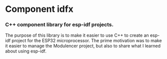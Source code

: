 # Component idfx
### C++ component library for esp-idf projects.

The purpose of this library is to make it easier to use C++ to create an esp-idf project for the ESP32 microprocessor.
The prime motivation was to make it easier to manage the Modulencer project, but also to share what I learned about using esp-idf.

